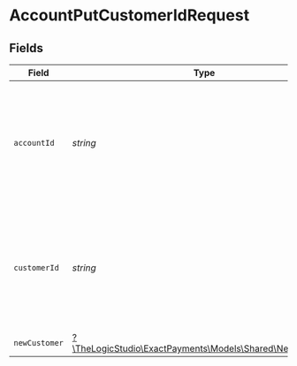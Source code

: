 # AccountPutCustomerIdRequest


## Fields

| Field                                                                                             | Type                                                                                              | Required                                                                                          | Description                                                                                       |
| ------------------------------------------------------------------------------------------------- | ------------------------------------------------------------------------------------------------- | ------------------------------------------------------------------------------------------------- | ------------------------------------------------------------------------------------------------- |
| `accountId`                                                                                       | *string*                                                                                          | :heavy_check_mark:                                                                                | The Account identifier. Represents the Merchant that this operation is going to be executed for.  |
| `customerId`                                                                                      | *string*                                                                                          | :heavy_check_mark:                                                                                | The Customer identifier. Represents the Customer that this operation is going to be executed for. |
| `newCustomer`                                                                                     | [?\TheLogicStudio\ExactPayments\Models\Shared\NewCustomer](../../Models/Shared/NewCustomer.md)    | :heavy_minus_sign:                                                                                | N/A                                                                                               |